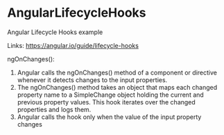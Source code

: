 # AngularLifecycleHooks
Angular Lifecycle Hooks example

Links:
https://angular.io/guide/lifecycle-hooks

ngOnChanges():
1. Angular calls the ngOnChanges() method of a component or directive whenever it detects changes to the input properties. 
2. The ngOnChanges() method takes an object that maps each changed property name to a SimpleChange object holding the current and previous property values. This hook iterates over the changed properties and logs them.
3. Angular calls the hook only when the value of the input property changes